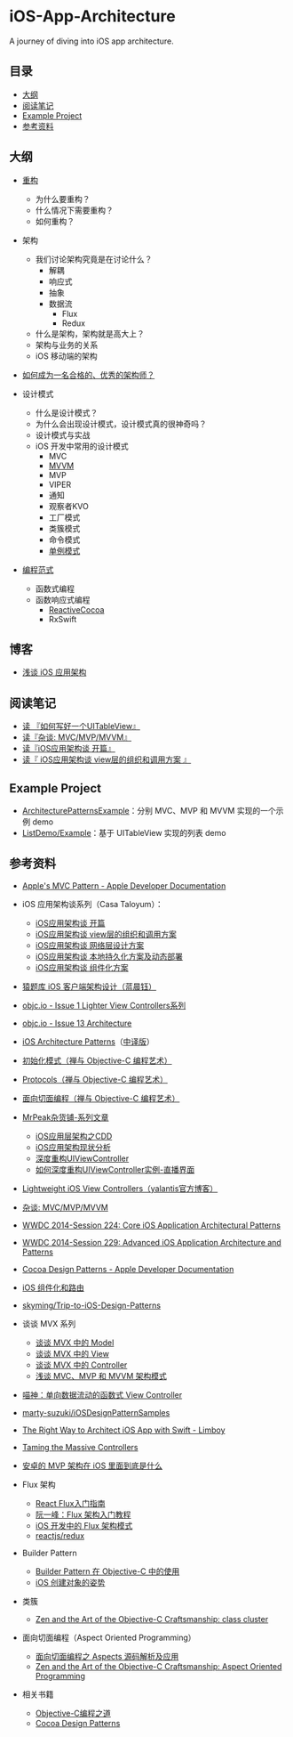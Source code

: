# iOS-App-Architecture
A journey of diving into iOS app architecture.

## 目录
- [大纲](#大纲)
- [阅读笔记](#阅读笔记)
- [Example Project](#example-project)
- [参考资料](#参考资料)


## 大纲
- [重构](https://github.com/ShannonChenCHN/iOSLevelingUp/issues/78)
  - 为什么要重构？
  - 什么情况下需要重构？
  - 如何重构？

- 架构
  - 我们讨论架构究竟是在讨论什么？
    - 解耦
    - 响应式
    - 抽象
    - 数据流
      - Flux
      - Redux
  - 什么是架构，架构就是高大上？
  - 架构与业务的关系
  - iOS 移动端的架构
- [如何成为一名合格的、优秀的架构师？](https://github.com/ShannonChenCHN/iOS-App-Architecture/issues/5)

- 设计模式
  - 什么是设计模式？
  - 为什么会出现设计模式，设计模式真的很神奇吗？
  - 设计模式与实战
  - iOS 开发中常用的设计模式
    - MVC
    - [MVVM](https://github.com/ShannonChenCHN/iOS-App-Architecture/issues/7)
    - MVP
    - VIPER
    - 通知
    - 观察者KVO
    - 工厂模式
    - 类簇模式
    - 命令模式
    - [单例模式](https://github.com/ShannonChenCHN/iOSLevelingUp/issues/69)
- [编程范式](https://github.com/ShannonChenCHN/iOSLevelingUp/issues/22)
  - 函数式编程
  - 函数响应式编程
    - [ReactiveCocoa](https://github.com/ShannonChenCHN/iOSLevelingUp/issues/91)
    - RxSwift

## 博客
- [浅谈 iOS 应用架构](https://github.com/ShannonChenCHN/iOS-App-Architecture/issues/6)

## 阅读笔记
- [读 『如何写好一个UITableView』](https://github.com/ShannonChenCHN/iOS-App-Architecture/issues/2)
- [读『杂谈: MVC/MVP/MVVM』](https://github.com/ShannonChenCHN/iOS-App-Architecture/issues/1)
- [读『iOS应用架构谈 开篇』](https://github.com/ShannonChenCHN/iOS-App-Architecture/issues/3)
- [读『 iOS应用架构谈 view层的组织和调用方案 』](https://github.com/ShannonChenCHN/iOS-App-Architecture/issues/4)

## Example Project
- [ArchitecturePatternsExample](https://github.com/ShannonChenCHN/iOS-App-Architecture/tree/master/ArchitecturePatternsExample)：分别 MVC、MVP 和 MVVM 实现的一个示例 demo
- [ListDemo/Example](https://github.com/ShannonChenCHN/iOS-App-Architecture/tree/master/ListDemo/Example)：基于 UITableView 实现的列表 demo

## 参考资料
- [Apple's MVC Pattern - Apple Developer Documentation](https://developer.apple.com/library/content/documentation/General/Conceptual/DevPedia-CocoaCore/MVC.html)

- iOS 应用架构谈系列（Casa Taloyum）：
  - [iOS应用架构谈 开篇](http://casatwy.com/iosying-yong-jia-gou-tan-kai-pian.html) 
  - [iOS应用架构谈 view层的组织和调用方案](http://casatwy.com/iosying-yong-jia-gou-tan-viewceng-de-zu-zhi-he-diao-yong-fang-an.html)
  - [iOS应用架构谈 网络层设计方案](http://casatwy.com/iosying-yong-jia-gou-tan-wang-luo-ceng-she-ji-fang-an.html)
  - [iOS应用架构谈 本地持久化方案及动态部署](http://casatwy.com/iosying-yong-jia-gou-tan-ben-di-chi-jiu-hua-fang-an-ji-dong-tai-bu-shu.html) 
  - [iOS应用架构谈 组件化方案](http://casatwy.com/iOS-Modulization.html)

- [猿题库 iOS 客户端架构设计（蓝晨钰）](http://gracelancy.com/blog/2016/01/06/ape-ios-arch-design/)

- [objc.io - Issue 1 Lighter View Controllers系列](https://www.objc.io/issues/1-view-controllers/)

- [objc.io - Issue 13 Architecture](https://www.objc.io/issues/13-architecture/)

- [iOS Architecture Patterns](https://medium.com/ios-os-x-development/ios-architecture-patterns-ecba4c38de52?source=userActivityShare-83b58fb60d90-1496985895)（[中译版](http://www.cocoachina.com/ios/20160108/14916.html)）

- [初始化模式（禅与 Objective-C 编程艺术）](https://github.com/oa414/objc-zen-book-cn/#初始化模式)

- [Protocols（禅与 Objective-C 编程艺术）](https://github.com/oa414/objc-zen-book-cn/#protocols)

- [面向切面编程（禅与 Objective-C 编程艺术）](https://github.com/oa414/objc-zen-book-cn/#面向切面编程)

- [MrPeak杂货铺-系列文章](http://mrpeak.cn)
  -  [iOS应用层架构之CDD](http://mrpeak.cn/blog/cdd/)
  - [iOS应用架构现状分析](http://mrpeak.cn/blog/ios-arch/)
  - [深度重构UIViewController](http://mrpeak.cn/blog/controller/)
  - [如何深度重构UIViewController实例-直播界面](http://mrpeak.cn/blog/controller-demo/)

- [Lightweight iOS View Controllers（yalantis官方博客）](https://yalantis.com/blog/lightweight-ios-view-controllers-separate-data-sources-guided-mvc/)

- [杂谈: MVC/MVP/MVVM](http://www.jianshu.com/p/eedbc820d40a)

- [WWDC 2014-Session 224: Core iOS Application Architectural Patterns](https://developer.apple.com/videos/play/wwdc2014/224/)

- [WWDC 2014-Session 229: Advanced iOS Application Architecture and Patterns](https://developer.apple.com/videos/play/wwdc2014/229/)

- [Cocoa Design Patterns - Apple Developer Documentation](https://developer.apple.com/legacy/library/documentation/Cocoa/Conceptual/CocoaFundamentals/CocoaDesignPatterns/CocoaDesignPatterns.html)

- [iOS 组件化和路由](https://github.com/ShannonChenCHN/iOSLevelingUp/issues/40) 

- [skyming/Trip-to-iOS-Design-Patterns](https://github.com/skyming/Trip-to-iOS-Design-Patterns)


- 谈谈 MVX 系列
  - [谈谈 MVX 中的 Model](http://draveness.me/mvx-model.html)
  - [谈谈 MVX 中的 View](http://draveness.me/mvx-view.html)
  - [谈谈 MVX 中的 Controller](http://draveness.me/mvx-controller.html)
  - [浅谈 MVC、MVP 和 MVVM 架构模式](http://draveness.me/mvx.html)

- [喵神：单向数据流动的函数式 View Controller](https://onevcat.com/2017/07/state-based-viewcontroller/)

- [marty-suzuki/iOSDesignPatternSamples](https://github.com/marty-suzuki/iOSDesignPatternSamples/issues/7)

- [The Right Way to Architect iOS App with Swift - Limboy](http://limboy.me/tech/2017/06/22/the-right-way-to-ios-architecture.html)

- [Taming the Massive Controllers](https://academy.realm.io/posts/taming-massive-controller-altconf-2017-azam/)

- [安卓的 MVP 架构在 iOS 里面到底是什么](https://mp.weixin.qq.com/s?__biz=MzI0NzI1NzU5NA==&mid=2247483715&idx=1&sn=720cd59aa03cf4856b1bfaea47b6362c&chksm=e9b381d6dec408c054c20f62e50491e529fad790d805bf330364fc107dc28c0810f276b445a4&mpshare=1&scene=23&srcid=1008H6aDSqQf6LHPtUv9VrJk#rd)

- Flux 架构
  - [React Flux入门指南](http://www.cocoachina.com/webapp/20151008/13649.html)
  - [阮一峰：Flux 架构入门教程](http://www.ruanyifeng.com/blog/2016/01/flux.html)
  - [ iOS 开发中的 Flux 架构模式](https://juejin.im/entry/57972cdcc4c97100542c2ed4)
  - [reactjs/redux](https://github.com/reactjs/redux)

- Builder Pattern
  - [Builder Pattern 在 Objective-C 中的使用](http://limboy.me/tech/2015/02/07/builder-pattern.html)
  - [iOS 创建对象的姿势](http://mrpeak.cn/blog/ios-init/)

- 类簇
  - [Zen and the Art of the Objective-C Craftsmanship: class cluster](https://github.com/objc-zen/objc-zen-book#class-cluster)

- 面向切面编程（Aspect Oriented Programming）
  - [面向切面编程之 Aspects 源码解析及应用](http://wereadteam.github.io/2016/06/30/Aspects/)
  - [Zen and the Art of the Objective-C Craftsmanship: Aspect Oriented Programming](https://github.com/objc-zen/objc-zen-book#aspect-oriented-programming)

- 相关书籍
  - [Objective-C编程之道](https://book.douban.com/subject/6920082/)
  - [Cocoa Design Patterns](https://book.douban.com/subject/3688896/)
